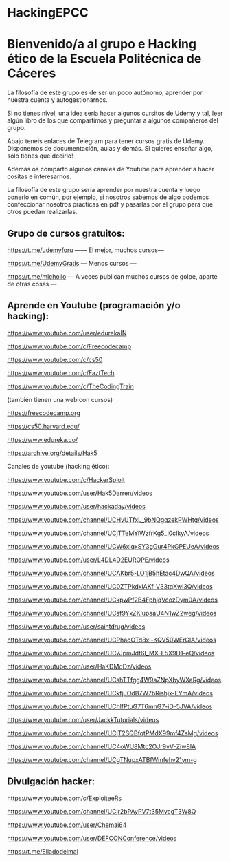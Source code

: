 # HackingEPCC

Bienvenido/a al grupo e Hacking ético de la Escuela Politécnica de Cáceres
==========================================================================

La filosofía de este grupo es de ser un poco autónomo, aprender por nuestra cuenta y autogestionarnos. 

Si no tienes nivel, una idea sería hacer algunos cursitos de Udemy y tal, leer algún libro de los que compartimos y preguntar a algunos compañeros del grupo.

Abajo teneis enlaces de Telegram para tener cursos gratis de Udemy.
Disponemos de documentación, aulas y demás. Si quieres enseñar algo, solo tienes que decirlo!

Además os comparto algunos canales de Youtube para aprender a hacer cositas e interesarnos. 

La filosofía de este grupo sería aprender por nuestra cuenta y luego ponerlo en común, por ejemplo, si nosotros sabemos de algo podemos confeccionar nosotros practicas en pdf y pasarlas por el grupo para que otros puedan realizarlas.

Grupo de cursos gratuitos:
--------------------------
https://t.me/udemyforu  —— El mejor, muchos cursos—

https://t.me/UdemyGratis — Menos cursos —

https://t.me/michollo — A veces publican muchos cursos de golpe, aparte de otras cosas —

Aprende en Youtube (programación y/o hacking):
----------------------------------------------

https://www.youtube.com/user/edurekaIN

https://www.youtube.com/c/Freecodecamp

https://www.youtube.com/c/cs50

https://www.youtube.com/c/FaztTech

https://www.youtube.com/c/TheCodingTrain

(también tienen una web con cursos)

https://freecodecamp.org

https://cs50.harvard.edu/

https://www.edureka.co/

https://archive.org/details/Hak5

Canales de youtube (hacking ético):

https://www.youtube.com/c/HackerSploit

https://www.youtube.com/user/Hak5Darren/videos

https://www.youtube.com/user/hackaday/videos

https://www.youtube.com/channel/UCHvUTfxL_9bNQgqzekPWHtg/videos

https://www.youtube.com/channel/UCjTTeMYiWzfrKg5_i0cIkyA/videos

https://www.youtube.com/channel/UCW6xlqxSY3gGur4PkGPEUeA/videos

https://www.youtube.com/user/L4DL4D2EUROPE/videos

https://www.youtube.com/channel/UCAKbr5-LO1jB5hEtac4DwQA/videos

https://www.youtube.com/channel/UC0ZTPkdxlAKf-V33tqXwi3Q/videos

https://www.youtube.com/channel/UCkpwPf2B4FphjqVcozDym0A/videos

https://www.youtube.com/channel/UCsf9YxZKlupaaU4N1wZ2weg/videos

https://www.youtube.com/user/saintdrug/videos

https://www.youtube.com/channel/UCPhaoOTd8xl-KQV50WErGlA/videos

https://www.youtube.com/channel/UC7JpmJdt6I_MX-E5X9D1-eQ/videos

https://www.youtube.com/user/HaKDMoDz/videos

https://www.youtube.com/channel/UCshTTfgg4W9aZNpXbyWXaRg/videos

https://www.youtube.com/channel/UCkfjJOdB7W7bRishjx-EYmA/videos

https://www.youtube.com/channel/UChlfPtuG7T6mnG7-iD-5JVA/videos

https://www.youtube.com/user/JackkTutorials/videos

https://www.youtube.com/channel/UCjT2SQBfqtPMdX99mf4ZsMg/videos

https://www.youtube.com/channel/UC4oWU8Mtc2OJr9vV-Zjw8IA

https://www.youtube.com/channel/UCgTNupxATBfWmfehv21ym-g

Divulgación hacker:
-------------------

https://www.youtube.com/c/ExploiteeRs

https://www.youtube.com/channel/UCjr2bPAyPV7t35MvcgT3W8Q

https://www.youtube.com/user/Chemai64

https://www.youtube.com/user/DEFCONConference/videos

https://t.me/Elladodelmal
